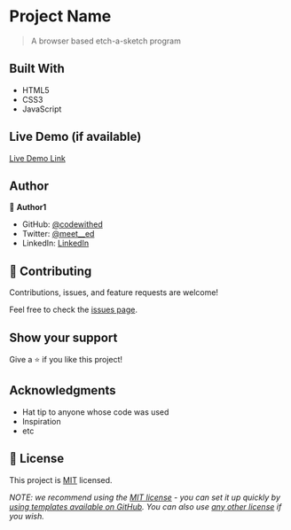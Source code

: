 

# Project Name

> A browser based etch-a-sketch program


## Built With

- HTML5
- CSS3
- JavaScript

## Live Demo (if available)

[Live Demo Link](https://codewithed.github.io/etch-a-sketch/)

## Author

👤 **Author1**

- GitHub: [@codewithed](https://github.com/codewithed)
- Twitter: [@meet__ed](https://twitter.com/meet__ed)
- LinkedIn: [LinkedIn](https://www.linkedin.com/in/edmund-yaw-debrah-054461235/)

## 🤝 Contributing

Contributions, issues, and feature requests are welcome!

Feel free to check the [issues page](../../issues/).

## Show your support

Give a ⭐️ if you like this project!

## Acknowledgments

- Hat tip to anyone whose code was used
- Inspiration
- etc

## 📝 License

This project is [MIT](./LICENSE) licensed.

_NOTE: we recommend using the [MIT license](https://choosealicense.com/licenses/mit/) - you can set it up quickly by [using templates available on GitHub](https://docs.github.com/en/communities/setting-up-your-project-for-healthy-contributions/adding-a-license-to-a-repository). You can also use [any other license](https://choosealicense.com/licenses/) if you wish._
